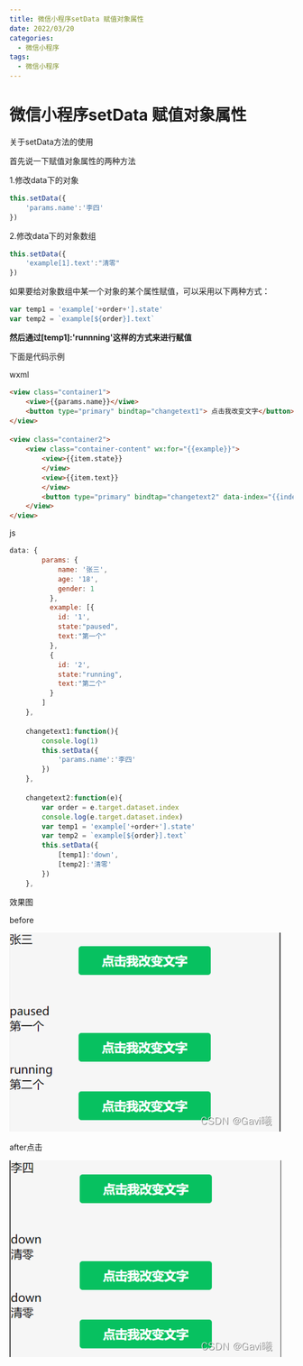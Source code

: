```yaml
---
title: 微信小程序setData 赋值对象属性
date: 2022/03/20
categories:
  - 微信小程序
tags:
  - 微信小程序
---
```


# 微信小程序setData 赋值对象属性

关于setData方法的使用

首先说一下赋值对象属性的两种方法

1.修改data下的对象

```javascript
this.setData({
	'params.name':'李四'
})
```

2.修改data下的对象数组

```javascript
this.setData({
	'example[1].text':"清零"
})
```

如果要给对象数组中某一个对象的某个属性赋值，可以采用以下两种方式：

```javascript
var temp1 = 'example['+order+'].state'
var temp2 = `example[${order}].text`
```

**然后通过[temp1]:'runnning'这样的方式来进行赋值**

下面是代码示例

wxml

```html
<view class="container1">
    <viwe>{{params.name}}</viwe>
    <button type="primary" bindtap="changetext1"> 点击我改变文字</button>
</view>

<view class="container2">
    <view class="container-content" wx:for="{{example}}">
        <view>{{item.state}}
        </view>
        <view>{{item.text}}
        </view>
        <button type="primary" bindtap="changetext2" data-index="{{index}}"> 点击我改变文字</button>
    </view>
</view>
```

js

```javascript
data: {
        params: {
            name: '张三',
            age: '18',
            gender: 1
          },
          example: [{
            id: '1',
            state:"paused",
            text:"第一个"
          },
          {
            id: '2',
            state:"running",
            text:"第二个"
          }
        ]
    },

    changetext1:function(){
        console.log(1)
        this.setData({
            'params.name':'李四'
        })
    },

    changetext2:function(e){
        var order = e.target.dataset.index
        console.log(e.target.dataset.index)
        var temp1 = 'example['+order+'].state'
        var temp2 = `example[${order}].text`
        this.setData({
            [temp1]:'down',
            [temp2]:'清零'
        })
    },
```

 效果图

before

![](./setData.assets/setData-1.png)

after点击

![](./setData.assets/setData-2.png)


